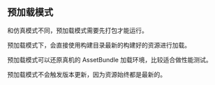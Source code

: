 <!-- docs/preload.md -->
## 预加载模式

和仿真模式不同，预加载模式需要先打包才能运行。

预加载模式下，会直接使用构建目录最新的构建好的资源进行加载。

预加载模式可以还原真机的 AssetBundle 加载环境，比较适合做性能测试。

预加载模式不会触发版本更新，因为资源始终都是最新的。